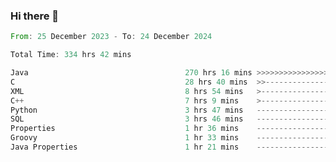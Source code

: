 ### Hi there 👋

<!--
**luoxuanzao/luoxuanzao** is a ✨ _special_ ✨ repository because its `README.md` (this file) appears on your GitHub profile.

Here are some ideas to get you started:

- 🔭 I’m currently working on ...
- 🌱 I’m currently learning ...
- 👯 I’m looking to collaborate on ...
- 🤔 I’m looking for help with ...
- 💬 Ask me about ...
- 📫 How to reach me: ...
- 😄 Pronouns: ...
- ⚡ Fun fact: ...
-->

<!--START_SECTION:waka-->

```rust
From: 25 December 2023 - To: 24 December 2024

Total Time: 334 hrs 42 mins

Java                                   270 hrs 16 mins >>>>>>>>>>>>>>>>>>>>-----   80.72 %
C                                      28 hrs 40 mins  >>-----------------------   08.57 %
XML                                    8 hrs 54 mins   >------------------------   02.66 %
C++                                    7 hrs 9 mins    >------------------------   02.14 %
Python                                 3 hrs 47 mins   -------------------------   01.13 %
SQL                                    3 hrs 46 mins   -------------------------   01.13 %
Properties                             1 hr 36 mins    -------------------------   00.48 %
Groovy                                 1 hr 33 mins    -------------------------   00.47 %
Java Properties                        1 hr 21 mins    -------------------------   00.41 %
```

<!--END_SECTION:waka-->